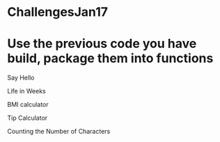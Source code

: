 # ChallengesJan17

# Use the previous code you have build, package them into functions


Say Hello

Life in Weeks

BMI calculator

Tip Calculator

Counting the Number of Characters
